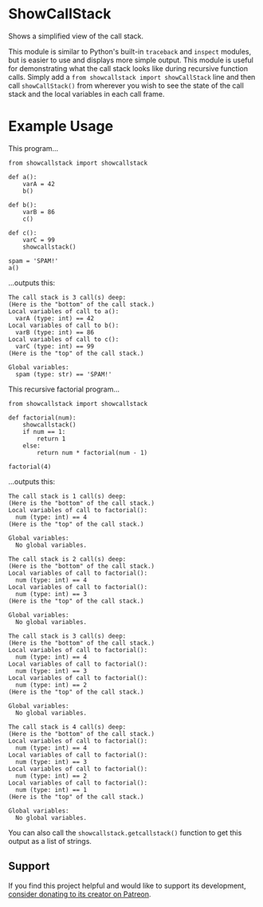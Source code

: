 # ShowCallStack

Shows a simplified view of the call stack.

This module is similar to Python's built-in `traceback` and `inspect` modules, but is easier to use and displays more simple output. This module is useful for demonstrating what the call stack looks like during recursive function calls. Simply add a `from showcallstack import showCallStack` line and then call `showCallStack()` from wherever you wish to see the state of the call stack and the local variables in each call frame.

Example Usage
=============

This program...

    from showcallstack import showcallstack

    def a():
        varA = 42
        b()

    def b():
        varB = 86
        c()

    def c():
        varC = 99
        showcallstack()

    spam = 'SPAM!'
    a()

...outputs this:

    The call stack is 3 call(s) deep:
    (Here is the "bottom" of the call stack.)
    Local variables of call to a():
      varA (type: int) == 42
    Local variables of call to b():
      varB (type: int) == 86
    Local variables of call to c():
      varC (type: int) == 99
    (Here is the "top" of the call stack.)

    Global variables:
      spam (type: str) == 'SPAM!'

This recursive factorial program...

    from showcallstack import showcallstack

    def factorial(num):
        showcallstack()
        if num == 1:
            return 1
        else:
            return num * factorial(num - 1)

    factorial(4)

...outputs this:

    The call stack is 1 call(s) deep:
    (Here is the "bottom" of the call stack.)
    Local variables of call to factorial():
      num (type: int) == 4
    (Here is the "top" of the call stack.)

    Global variables:
      No global variables.

    The call stack is 2 call(s) deep:
    (Here is the "bottom" of the call stack.)
    Local variables of call to factorial():
      num (type: int) == 4
    Local variables of call to factorial():
      num (type: int) == 3
    (Here is the "top" of the call stack.)

    Global variables:
      No global variables.

    The call stack is 3 call(s) deep:
    (Here is the "bottom" of the call stack.)
    Local variables of call to factorial():
      num (type: int) == 4
    Local variables of call to factorial():
      num (type: int) == 3
    Local variables of call to factorial():
      num (type: int) == 2
    (Here is the "top" of the call stack.)

    Global variables:
      No global variables.

    The call stack is 4 call(s) deep:
    (Here is the "bottom" of the call stack.)
    Local variables of call to factorial():
      num (type: int) == 4
    Local variables of call to factorial():
      num (type: int) == 3
    Local variables of call to factorial():
      num (type: int) == 2
    Local variables of call to factorial():
      num (type: int) == 1
    (Here is the "top" of the call stack.)

    Global variables:
      No global variables.

You can also call the `showcallstack.getcallstack()` function to get this output as a list of strings.

Support
-------

If you find this project helpful and would like to support its development, [consider donating to its creator on Patreon](https://www.patreon.com/AlSweigart).
